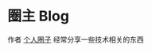# 圈主 Blog

作者 [个人圈子](https://juejin.im/user/5a7005f76fb9a01cb9132f25) 经常分享一些技术相关的东西

<script>
export default {
  mounted () {
    window.open('https://juejin.im/user/5a7005f76fb9a01cb9132f25')
  }
}
</script>
